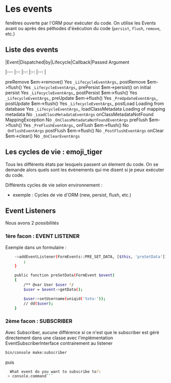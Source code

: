# Les events

fenêtres ouverte par l'ORM pour exécuter du code.
On utilise les Events avant ou après des péthodes d'éxécution du code (`persist`, `flush`, `remove`, etc.)

## Liste des events

|Event|Dispatched|by|Lifecycle|Callback|Passed Argument

|---    |:-:    |:-:    |:-:    |--:    |

preRemove	$em->remove()	Yes	`_LifecycleEventArgs`_
postRemove	$em->flush()	Yes	`_LifecycleEventArgs`_
prePersist	$em->persist() on initial persist	Yes	`_LifecycleEventArgs`_
postPersist	$em->flush()	Yes	`_LifecycleEventArgs`_
preUpdate	$em->flush()	Yes	`_PreUpdateEventArgs`_
postUpdate	$em->flush()	Yes	`_LifecycleEventArgs`_
postLoad	Loading from database	Yes	`_LifecycleEventArgs`_
loadClassMetadata	Loading of mapping metadata	No	`_LoadClassMetadataEventArgs`
onClassMetadataNotFound	MappingException	No	`_OnClassMetadataNotFoundEventArgs`
preFlush	$em->flush()	Yes	`_PreFlushEventArgs`_
onFlush	$em->flush()	No	`_OnFlushEventArgs`
postFlush	$em->flush()	No	`_PostFlushEventArgs`
onClear	$em->clear()	No	`_OnClearEventArgs`




## Les cycles de vie : emoji_tiger

Tous les différents états par lesquels passent un élement du code. 
On se demande alors quels sont les évènements qui me disent si je peux exécuter du code.

Différents cycles de vie selon environnement :
-  exemple :
Cycles de vie d'ORM (new, persist, flush, etc.)

## Event Listeners

Nous avons 2 possibilités

### 1ère facon : EVENT LISTENER

Exemple dans un formulaire :

```sh
    ->addEventListener(FormEvents::PRE_SET_DATA, [$this, 'preSetData'])
        ;
    }

    public function preSetData(FormEvent $event)
    {
        /** @var User $user */
        $user = $event->getData();

        $user->setUsername(uniqid('toto-'));
        // dd($user);
    }
```

### 2ème facon : SUBSCRIBER

Avec Subscriber, aucune différence si ce n'est que le subscriber est géré directement dans une classe avec l'implémentation EventSubscriberInterface contrairement au listener

```sh
bin/console make:subscriber
```
puis 

```sh
  What event do you want to subscribe to?:
 > console.command```
 ```